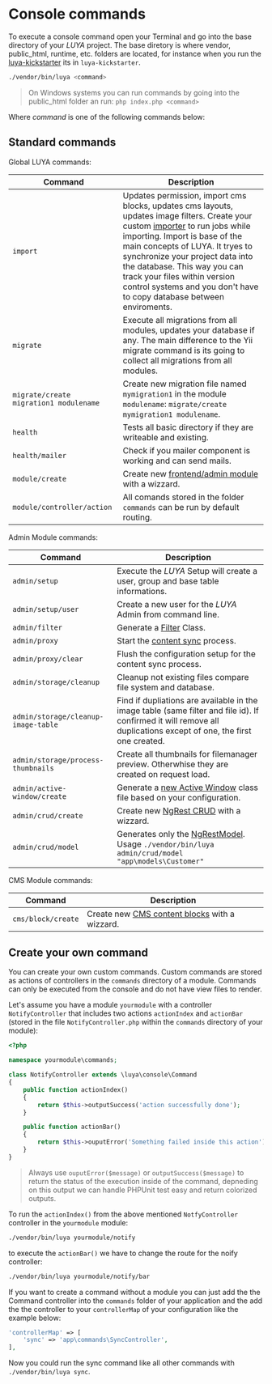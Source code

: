# Console commands

To execute a console command open your Terminal and go into the base directory of your *LUYA* project. The base diretory is where vendor, public_html, runtime, etc. folders are located, for instance when you run the [luya-kickstarter](install.md) its in `luya-kickstarter`.

```sh
./vendor/bin/luya <command>
```

> On Windows systems you can run commands by going into the public_html folder an run: `php index.php <command>`

Where *command* is one of the following commands below:

## Standard commands

Global LUYA commands:

|Command|Description
|--------|---------
|`import`|Updates permission, import cms blocks, updates cms layouts, updates image filters. Create your custom [importer](app-module.md#import-method) to run jobs while importing. Import is base of the main concepts of LUYA. It tryes to synchronize your project data into the database. This way you can track your files within version control systems and you don't have to copy database between enviroments.
|`migrate`|Execute all migrations from all modules, updates your database if any. The main difference to the Yii migrate command is its going to collect all migrations from all modules.
|`migrate/create migration1 modulename`|Create new migration file named `mymigration1` in the module `modulename`: `migrate/create mymigration1 modulename`.
|`health`|Tests all basic directory if they are writeable and existing.
|`health/mailer`|Check if you mailer component is working and can send mails.
|`module/create`|Create new [frontend/admin module](app-module.md) with a wizzard.
|`module/controller/action`|All comands stored in the folder `commands` can be run by default routing.

Admin Module commands:

|Command|Description
|---    |---
|`admin/setup`|Execute the *LUYA* Setup will create a user, group and base table informations.
|`admin/setup/user`|Create a new user for the *LUYA* Admin from command line.
|`admin/filter`|Generate a [Filter](app-filters.md) Class.
|`admin/proxy`|Start the [content sync](concept-depandsync) process.
|`admin/proxy/clear`|Flush the configuration setup for the content sync process.
|`admin/storage/cleanup`|Cleanup not existing files compare file system and database.
|`admin/storage/cleanup-image-table`|Find if dupliations are available in the image table (same filter and file id). If confirmed it will remove all duplications except of one, the first one created.
|`admin/storage/process-thumbnails`|Create all thumbnails for filemanager preview. Otherwhise they are created on request load.
|`admin/active-window/create`|Generate a [new Active Window](ngrest-activewindow.md) class file based on your configuration.
|`admin/crud/create`|Create new [NgRest CRUD](ngrest-concept.md) with a wizzard.
|`admin/crud/model`|Generates only the [NgRestModel](ngrest-model.md). Usage `./vendor/bin/luya admin/crud/model "app\models\Customer"` 

CMS Module commands:

|Command|Description
|---    |---
|`cms/block/create`|Create new [CMS content blocks](app-blocks.md) with a wizzard.


## Create your own command

You can create your own custom commands. Custom commands are stored as actions of controllers in the `commands` directory of a module. Commands can only be executed from the console and do not have view files to render.

Let's assume you have a module `yourmodule` with a controller `NotifyController` that includes two actions `actionIndex` and `actionBar` (stored in the file `NotifyController.php` within the `commands` directory of your module):


```php
<?php

namespace yourmodule\commands;

class NotifyController extends \luya\console\Command
{
    public function actionIndex()
    {
        return $this->outputSuccess('action successfully done');
    }

    public function actionBar()
    {
        return $this->ouputError('Something failed inside this action');
    }
}
```

> Always use `ouputError($message)` or `outputSuccess($message)` to return the status of the execution inside of the command, depneding on this output we can handle PHPUnit test easy and return colorized outputs.

To run the `actionIndex()` from the above mentioned `NotfyController` controller in the `yourmodule` module:

```sh
./vendor/bin/luya yourmodule/notify
```

to execute the `actionBar()` we have to change the route for the noify controller:

```sh
./vendor/bin/luya yourmodule/notify/bar
```

If you want to create a command without a module you can just add the the Command controller into the `commands` folder of your application and the add the the controller to your `controllerMap` of your configuration like the example below:

```php
'controllerMap' => [
    'sync' => 'app\commands\SyncController',
],
```

Now you could run the sync command like all other commands with `./vendor/bin/luya sync`.   
